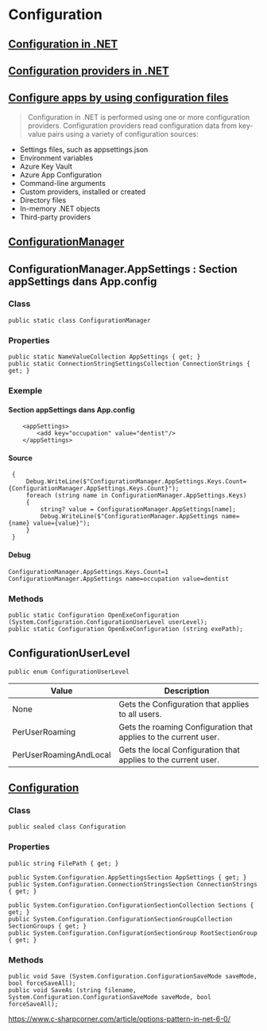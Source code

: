 
# Configuration

## [Configuration in .NET](https://docs.microsoft.com/en-us/dotnet/core/extensions/configuration)
## [Configuration providers in .NET](https://docs.microsoft.com/en-us/dotnet/core/extensions/configuration-providers)

## [Configure apps by using configuration files](https://docs.microsoft.com/en-us/dotnet/framework/configure-apps/)

> Configuration in .NET is performed using one or more configuration providers. Configuration providers read configuration data from key-value pairs using a variety of configuration sources:
- Settings files, such as appsettings.json
- Environment variables
- Azure Key Vault
- Azure App Configuration
- Command-line arguments
- Custom providers, installed or created
- Directory files
- In-memory .NET objects
- Third-party providers

## [ConfigurationManager](https://docs.microsoft.com/en-us/dotnet/api/system.configuration.configurationmanager?view=dotnet-plat-ext-6.0)

## ConfigurationManager.AppSettings : Section appSettings dans App.config

### Class

	public static class ConfigurationManager

### Properties

	public static NameValueCollection AppSettings { get; }
	public static ConnectionStringSettingsCollection ConnectionStrings { get; }

### Exemple

#### Section appSettings dans App.config

```
	<appSettings>
		<add key="occupation" value="dentist"/>
	</appSettings>
```

#### Source

     {
         Debug.WriteLine($"ConfigurationManager.AppSettings.Keys.Count={ConfigurationManager.AppSettings.Keys.Count}");
         foreach (string name in ConfigurationManager.AppSettings.Keys)
         {
             string? value = ConfigurationManager.AppSettings[name];
             Debug.WriteLine($"ConfigurationManager.AppSettings name={name} value={value}");
         }
     }

#### Debug

	ConfigurationManager.AppSettings.Keys.Count=1
	ConfigurationManager.AppSettings name=occupation value=dentist

### Methods

	public static Configuration OpenExeConfiguration (System.Configuration.ConfigurationUserLevel userLevel);
	public static Configuration OpenExeConfiguration (string exePath);

## ConfigurationUserLevel

	public enum ConfigurationUserLevel

| Value | Description |
| ----------- | ----------- |
| None | Gets the Configuration that applies to all users. |
| PerUserRoaming | Gets the roaming Configuration that applies to the current user.|
| PerUserRoamingAndLocal | Gets the local Configuration that applies to the current user.|

## [Configuration](https://docs.microsoft.com/en-us/dotnet/api/system.configuration.configuration?view=dotnet-plat-ext-6.0)

### Class

	public sealed class Configuration

### Properties

	public string FilePath { get; }

	public System.Configuration.AppSettingsSection AppSettings { get; }
	public System.Configuration.ConnectionStringsSection ConnectionStrings { get; }

	public System.Configuration.ConfigurationSectionCollection Sections { get; }
	public System.Configuration.ConfigurationSectionGroupCollection SectionGroups { get; }
	public System.Configuration.ConfigurationSectionGroup RootSectionGroup { get; }

### Methods

	public void Save (System.Configuration.ConfigurationSaveMode saveMode, bool forceSaveAll);
	public void SaveAs (string filename, System.Configuration.ConfigurationSaveMode saveMode, bool forceSaveAll);


https://www.c-sharpcorner.com/article/options-pattern-in-net-6-0/
